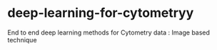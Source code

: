 # deep-learning-for-cytometryy
End to end deep learning methods for Cytometry data : Image based technique
